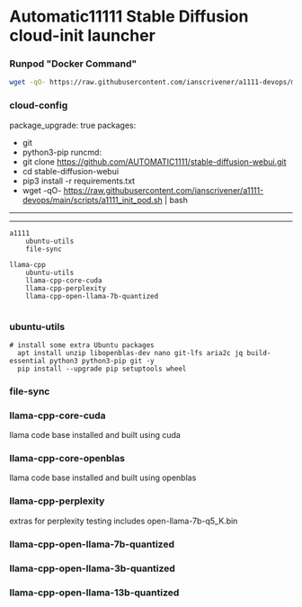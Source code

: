 # Automatic11111 Stable Diffusion cloud-init launcher

### Runpod "Docker Command"

```bash
wget -qO- https://raw.githubusercontent.com/ianscrivener/a1111-devops/main/scripts/a1111_init_pod.sh | bash
```

### cloud-config

package_upgrade: true
packages:
  - git
  - python3-pip
runcmd:
  - git clone https://github.com/AUTOMATIC1111/stable-diffusion-webui.git
  - cd stable-diffusion-webui
  - pip3 install -r requirements.txt
  - wget -qO- https://raw.githubusercontent.com/ianscrivener/a1111-devops/main/scripts/a1111_init_pod.sh | bash



---

---


```
a1111
    ubuntu-utils 
    file-sync
    
llama-cpp
    ubuntu-utils
    llama-cpp-core-cuda
    llama-cpp-perplexity
    llama-cpp-open-llama-7b-quantized
    
```


### ubuntu-utils
```
# install some extra Ubuntu packages
  apt install unzip libopenblas-dev nano git-lfs aria2c jq build-essential python3 python3-pip git -y
  pip install --upgrade pip setuptools wheel
```

### file-sync

### llama-cpp-core-cuda
llama code base installed and built using cuda

### llama-cpp-core-openblas
llama code base installed and built using openblas

### llama-cpp-perplexity
extras for perplexity testing
includes open-llama-7b-q5_K.bin


### llama-cpp-open-llama-7b-quantized

### llama-cpp-open-llama-3b-quantized

### llama-cpp-open-llama-13b-quantized



